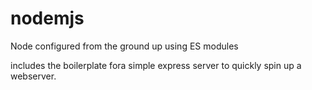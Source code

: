 # nodemjs
Node configured from the ground up using ES modules

includes the boilerplate fora simple express server to quickly spin up a webserver.